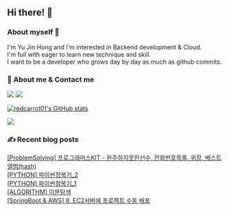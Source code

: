 

## Hi there! 👋


### About myself 🥕

I'm Yu Jin Hong and I'm interested in Backend development & Cloud.   
I'm full with eager to learn new technique and skill.   
I want to be a developer who grows day by day as much as github commits.   


### 📧 About me & Contact me 

  <a href="https://velog.io/@redcarrot01"><img src="https://img.shields.io/badge/Tech%20Blog-11B48A?style=flat-square&logo=Vimeo&logoColor=white&link=https://velog.io/@redcarrot01"/></a>  <a href="mailto:redccc9010@gmail.com"><img src="https://img.shields.io/badge/Gmail-d14836?style=flat-square&logo=Gmail&logoColor=white&link=redcarrot01@gmail.com"/></a> 


[![redcarrot01's GitHub stats](https://github-readme-stats.vercel.app/api?username=redcarrot01&count_private=true&show_icons=true&theme=omni)](https://github.com/anuraghazra/github-readme-stats)

<a href="https://hits.seeyoufarm.com"><img src="https://hits.seeyoufarm.com/api/count/incr/badge.svg?url=https%3A%2F%2Fgithub.com%2Fredcarrot01&count_bg=%2379C83D&title_bg=%23555555&icon=&icon_color=%23E7E7E7&title=hits&edge_flat=false"/></a>

### ✍ Recent blog posts 
[[ProblemSolving] 프로그래머스KIT - 완주하지못한선수, 전화번호목록, 위장, 베스트앨범(hash)](https://velog.io/@redcarrot01/ProblemSolving-%ED%94%84%EB%A1%9C%EA%B7%B8%EB%9E%98%EB%A8%B8%EC%8A%A4KIT-%EC%99%84%EC%A3%BC%ED%95%98%EC%A7%80%EB%AA%BB%ED%95%9C%EC%84%A0%EC%88%98-%EC%A0%84%ED%99%94%EB%B2%88%ED%98%B8%EB%AA%A9%EB%A1%9D-%EC%9C%84%EC%9E%A5-%EB%B2%A0%EC%8A%A4%ED%8A%B8%EC%95%A8%EB%B2%94hash) <br>
[[PYTHON] 파이썬정복기_2](https://velog.io/@redcarrot01/PYTHON-%ED%8C%8C%EC%9D%B4%EC%8D%AC%EC%A0%95%EB%B3%B5%EA%B8%B02) <br>
[[PYTHON] 파이썬정복기_1](https://velog.io/@redcarrot01/PYTHON-%ED%8C%8C%EC%9D%B4%EC%8D%AC%EC%A0%95%EB%B3%B5%EA%B8%B01) <br>
[[ALGORITHM] 이분탐색](https://velog.io/@redcarrot01/ALGORITHM-%EC%9D%B4%EB%B6%84%ED%83%90%EC%83%89) <br>
[[SpringBoot & AWS] 8. EC2서버에 프로젝트 수동 배포](https://velog.io/@redcarrot01/SpringBoot-AWS-8.-EC2%EC%84%9C%EB%B2%84%EC%97%90-%ED%94%84%EB%A1%9C%EC%A0%9D%ED%8A%B8-%EC%88%98%EB%8F%99-%EB%B0%B0%ED%8F%AC) <br>

